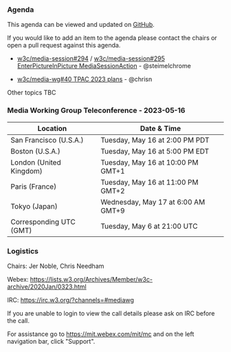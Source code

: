 ### Agenda

This agenda can be viewed and updated on [GitHub](https://github.com/w3c/media-wg/blob/main/meetings/2023-05-16-Media_Working_Group_Teleconference-agenda.md).

If you would like to add an item to the agenda please contact the chairs or open a pull request against this agenda.

* [w3c/media-session#294](https://github.com/w3c/mediasession/issues/294) / [w3c/media-session#295 EnterPictureInPicture MediaSessionAction](https://github.com/w3c/mediasession/pull/295) - @steimelchrome

* [w3c/media-wg#40 TPAC 2023 plans](https://github.com/w3c/media-wg/issues/40) - @chrisn

Other topics TBC

### Media Working Group Teleconference - 2023-05-16

| Location | Date & Time |
| -------- | ----------- |
| San Francisco (U.S.A.) | Tuesday, May 16 at 2:00 PM PDT |
| Boston (U.S.A.) | Tuesday, May 16 at 5:00 PM EDT |
| London (United Kingdom) | Tuesday, May 16 at 10:00 PM GMT+1 |
| Paris (France) | Tuesday, May 16 at 11:00 PM GMT+2 |
| Tokyo (Japan) | Wednesday, May 17 at 6:00 AM GMT+9 |
| Corresponding UTC (GMT) | Tuesday, May 6 at 21:00 UTC |

### Logistics

Chairs: Jer Noble, Chris Needham

Webex: https://lists.w3.org/Archives/Member/w3c-archive/2020Jan/0323.html

IRC: https://irc.w3.org/?channels=#mediawg

If you are unable to login to view the call details please ask on IRC before the call.

For assistance go to https://mit.webex.com/mit/mc  and on the left navigation bar, click "Support".
